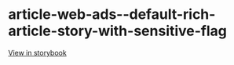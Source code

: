 # article-web-ads--default-rich-article-story-with-sensitive-flag

[View in storybook](https://raw.githack.com/Independent-Digital-News-and-Media-Ltd/indy100-pwamp-sb/PR-477-sb/index.html?path=/story/article-web-ads--default-rich-article-story-with-sensitive-flag)
